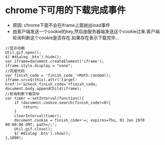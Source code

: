 # chrome下可用的下载完成事件
* 原因: chrome下面不会在iframe上面抛出load事件
* 由客户端发送一个cookie的key,然后由服务器端发送这个cookie过来.客户端轮询判断这个cookie是否存在.如果存在表示下载完毕...
```
//显示动画
Util.gif.open();
$('#dialog .btn').hide();
var iframe=document.createElement('iframe');
iframe.style.display = "none";
//完成代码
var finish_code = 'finish_code_'+Math.random();
iframe.src=$(this).attr('target-href')+'&check_finish_code='+finish_code;
document.body.appendChild(iframe);
//轮询判断下载完毕
var timer = setInterval(function(){
	if (document.cookie.search(finish_code)<0){
		return;
	}
	clearInterval(timer);
	document.cookie = finish_code+'=; expires=Thu, 01 Jan 1970 00:00:00 GMT; path=/;';
	Util.gif.close();
	$('#dialog .btn').show();
},1000);
```
